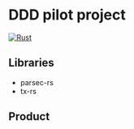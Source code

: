 # DDD pilot project

[![Rust](https://github.com/cutsea110/d3/actions/workflows/rust.yml/badge.svg)](https://github.com/cutsea110/d3/actions/workflows/rust.yml)

## Libraries

* parsec-rs
* tx-rs

## Product
